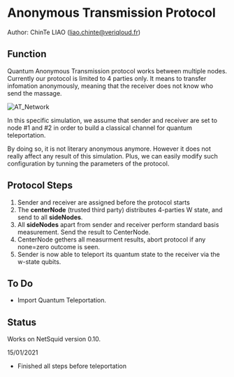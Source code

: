 # Anonymous Transmission Protocol
Author: ChinTe LIAO (liao.chinte@veriqloud.fr)

## Function

Quantum Anonymous Transmission protocol works between multiple nodes. Currently our protocol is limited to 4 parties only.
It means to transfer infomation anonymously, meaning that the receiver does not know who send the massage.


![AT_Network](https://github.com/LiaoChinTe/netsquid-simulation/blob/main/AnonymousTransmission/AnonymousTransmission_Network.png)

In this specific simulation, we assume that sender and receiver are set to node #1 and #2 in order to build a classical channel for quantum teleportation. 

By doing so, it is not literary anonymous anymore. However it does not really affect any result of this simulation. Plus, we can easily modify such configuration by tunning the parameters of the protocol.



## Protocol Steps

1. Sender and receiver are assigned before the protocol starts
2. The **centerNode** (trusted third party) distributes 4-parties W state, and send to all **sideNodes**.
3. All **sideNodes** apart from sender and receiver perform standard basis measurement. Send the result to CenterNode.
4. CenterNode gethers all measurment results, abort protocol if any none=zero outcome is seen.
5. Sender is now able to teleport its quantum state to the receiver via the w-state qubits.



## To Do

- Import Quantum Teleportation.


## Status

Works on NetSquid version 0.10.


15/01/2021
- Finished all steps before teleportation
